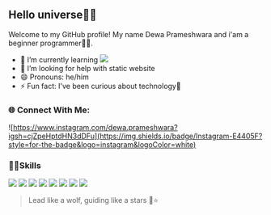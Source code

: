 ## Hello universe🌌✨

Welcome to my GitHub profile! My name Dewa Prameshwara and i'am a beginner programmer👩‍💻.

- 🌱 I’m currently learning <img src="https://img.shields.io/badge/JavaScript-323330?style=for-the-badge&logo=javascript&logoColor=F7DF1E">
- 🤔 I’m looking for help with static website
- 😄 Pronouns: he/him
- ⚡ Fun fact: I've been curious about technology🤖

### 🌐 Connect With Me:

![https://www.instagram.com/dewa.prameshwara?igsh=cjZpeHptdHN3dDFu](https://img.shields.io/badge/Instagram-E4405F?style=for-the-badge&logo=instagram&logoColor=white)

### 👩‍💻Skills

<img src="https://img.shields.io/badge/HTML5-E34F26?style=for-the-badge&logo=html5&logoColor=white">
<img src="https://img.shields.io/badge/CSS3-1572B6?style=for-the-badge&logo=css3&logoColor=white">
<img src="https://img.shields.io/badge/JavaScript-323330?style=for-the-badge&logo=javascript&logoColor=F7DF1E">
<img src="https://img.shields.io/badge/Bootstrap-563D7C?style=for-the-badge&logo=bootstrap&logoColor=white">
<img src="https://img.shields.io/badge/Canva-%2300C4CC.svg?&style=for-the-badge&logo=Canva&logoColor=white">
<img src="https://img.shields.io/badge/tinkercad-1477D1?style=for-the-badge&logo=tinkercad&logoColor=white">
<img src="https://img.shields.io/badge/Arduino_IDE-00979D?style=for-the-badge&logo=arduino&logoColor=white">
<img src="https://img.shields.io/badge/VSCode-0078D4?style=for-the-badge&logo=visual%20studio%20code&logoColor=white">

> Lead like a wolf, guiding like a stars
> 🐺⭐
